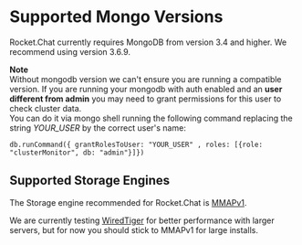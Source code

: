 # Supported Mongo Versions

Rocket.Chat currently requires MongoDB from version 3.4 and higher. We recommend using version 3.6.9.

**Note** <br>
Without mongodb version we can't ensure you are running a compatible version.
If you are running your mongodb with auth enabled and an **user different from admin**
you may need to grant permissions for this user to check cluster data. <br>
You can do it via mongo shell running the following command replacing the string _YOUR_USER_ by the correct user\'s name:

```
db.runCommand({ grantRolesToUser: "YOUR_USER" , roles: [{role: "clusterMonitor", db: "admin"}]})
```

## Supported Storage Engines

The Storage engine recommended for Rocket.Chat is [MMAPv1](https://docs.mongodb.com/manual/core/mmapv1/).

We are currently testing [WiredTiger](http://www.wiredtiger.com/) for better performance with larger servers, but for now you should stick to MMAPv1 for large installs.
